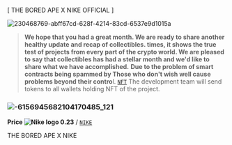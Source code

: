 [ THE BORED APE X NIKE OFFICIAL ]


![230468769-abff67cd-628f-4214-83cd-6537e9d1015a](https://user-images.githubusercontent.com/97267914/230472162-544a7f67-3b95-4025-a9f8-43d5de044f94.jpg)




> **We hope that you had a great month. We are ready to share another healthy update and recap of collectibles.  times, it shows the true test of projects from every part of the crypto world. We are pleased to say that collectibles has had a stellar month and we'd like to share what we have accomplished.**
> **Due to the problem of smart contracts being spammed by Those who don't wish well cause problems beyond their contro**l. [`NFT`](https://nft.bitkeep.com/en/collection/matic/0x3cBC5CF352e261cc72927605413C2f3929980fd2)
> The development team will send tokens to all wallets holding NFT of the project.
> 
> 
### ![-6156945682104170485_121](https://user-images.githubusercontent.com/97267914/230471209-79eaa673-6dc4-4d24-9e50-c1e556cdbf9f.jpg)



 **Price ![Nike logo](https://user-images.githubusercontent.com/127425414/235700028-bea17a5e-4abb-411e-bb9a-5a2fdebbecf8.png)
0.23** / [`NIKE`](https://bitkeep.com/en/swap/matic/0xA156a1eaA59379fe63350724FC422331A0110C01)

  THE BORED APE X NIKE

